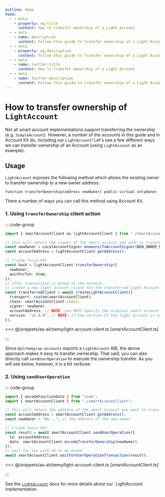 ```yaml
---
outline: deep
head:
  - - meta
    - property: og:title
      content: How to transfer ownership of a Light Account
  - - meta
    - name: description
      content: Follow this guide to transfer ownership of a Light Account with Account Kit, a vertically integrated stack for building apps that support ERC-4337 and ERC-6900.
  - - meta
    - property: og:description
      content: Follow this guide to transfer ownership of a Light Account with Account Kit, a vertically integrated stack for building apps that support ERC-4337 and ERC-6900.
  - - meta
    - name: twitter:title
      content: How to transfer ownership of a Light Account
  - - meta
    - name: twitter:description
      content: Follow this guide to transfer ownership of a Light Account with Account Kit, a vertically integrated stack for building apps that support ERC-4337 and ERC-6900.
---
```


# How to transfer ownership of `LightAccount`

Not all smart account implementations support transferring the ownership (e.g. `SimpleAccount`). However, a number of the accounts in this guide and in Account Kit do, including our `LightAccount`! Let's see a few different ways we can transfer ownership of an Account (using `LightAccount` as an example).

## Usage

`LightAccount` exposes the following method which allows the existing owner to transfer ownership to a new owner address:

```solidity
function transferOwnership(address newOwner) public virtual onlyOwner
```

There a number of ways you can call this method using Account Kit.

### 1. Using `transferOwnership` client action

::: code-group

```ts [example.ts]
import { smartAccountClient as lightAccountClient } from "./smartAccountClient";

// this will return the signer of the smart account you want to transfer ownerhip to
const newOwner = LocalAccountSigner.mnemonicToAccountSigner(NEW_OWNER_MNEMONIC);
const accountAddress = lightAccountClient.getAddress();

// [!code focus:99]
const hash = lightAccountClient.transferOwnership({
  newOwner,
  waitForTxn: true,
});
// after transaction is mined on the network,
// create a new light account client for the transferred Light Account
const transferredClient = await createLightAccountClient({
  transport: custom(smartAccountClient),
  chain: smartAccountClient.chain,
  signer: newOwner,
  accountAddress, // NOTE: you MUST specify the original smart account address to connect using the new owner/signer
  version: "v2.0.0", // NOTE: if the version of the light account is not v1.1.0, it must be specified here
});
```

<<< @/snippets/aa-alchemy/light-account-client.ts [smartAccountClient.ts]

:::

Since `@alchemy/aa-accounts` exports a `LightAccount` ABI, the above approach makes it easy to transfer ownership. That said, you can also directly call `sendUserOperation` to execute the ownership transfer. As you will see below, however, it is a bit verbose:

### 2. Using `sendUserOperation`

::: code-group

```ts [example.ts]
import { encodeFunctionData } from "viem";
import { smartAccountClient } from "./smartAccountClient";

// this will return the address of the smart account you want to transfer ownerhip of
const accountAddress = smartAccountClient.getAddress();
const newOwner = "0x..."; // the address of the new owner

// [!code focus:99]
const result = await smartAccountClient.sendUserOperation({
  to: accountAddress,
  data: smartAccountClient.encodeTransferOwnership(newOwner),
});
// wait for txn with UO to be mined
await smartAccountClient.waitForUserOperationTransaction(result);
```

<<< @/snippets/aa-alchemy/light-account-client.ts [smartAccountClient.ts]

:::

See the [`LightAccount`](/packages/aa-accounts/light-account/) docs for more details about our `LightAccount implementation.

